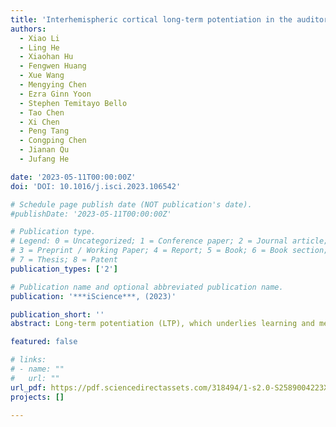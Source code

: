 ```yaml
---
title: 'Interhemispheric cortical long-term potentiation in the auditory cortex requires heterosynaptic activation of entorhinal projection'
authors:
  - Xiao Li
  - Ling He
  - Xiaohan Hu
  - Fengwen Huang
  - Xue Wang
  - Mengying Chen
  - Ezra Ginn Yoon
  - Stephen Temitayo Bello
  - Tao Chen
  - Xi Chen
  - Peng Tang
  - Congping Chen
  - Jianan Qu
  - Jufang He

date: '2023-05-11T00:00:00Z'
doi: 'DOI: 10.1016/j.isci.2023.106542'

# Schedule page publish date (NOT publication's date).
#publishDate: '2023-05-11T00:00:00Z'

# Publication type.
# Legend: 0 = Uncategorized; 1 = Conference paper; 2 = Journal article;
# 3 = Preprint / Working Paper; 4 = Report; 5 = Book; 6 = Book section;
# 7 = Thesis; 8 = Patent
publication_types: ['2']

# Publication name and optional abbreviated publication name.
publication: '***iScience***, (2023)'

publication_short: ''
abstract: Long-term potentiation (LTP), which underlies learning and memory, can be induced by high-frequency electrical stimulation (HFS or HFES) and is thought to occur at the synapses of efferent projection. Here, the contralateral connectivity in mice auditory cortex was investigated to reveal the fundamental corticocortical connection properties. After HFES, plasticity was not observed at the terminal synapses at the recording site. The optogenetic HFS at the recording site of the interhemispheric cortical projections could not induce LTP, but HFES at the recording site could induce the interhemispheric cortical LTP. Our subsequent results uncovered that it is the cholecystokinin (CCK) released from the entorhino-neocortical pathway induced by HEFS that modulates the neuroplasticity of the afferent projections, including interhemispheric auditory cortical afferents. Our study illustrates a heterosynaptic mechanism as the basis for cortical plasticity. This regulation might contribute new spots for the understanding and treatment of neurological disorders.

featured: false

# links:
# - name: ""
#   url: ""
url_pdf: https://pdf.sciencedirectassets.com/318494/1-s2.0-S2589004223X00042/1-s2.0-S2589004223006193/main.pdf?X-Amz-Security-Token=IQoJb3JpZ2luX2VjEPH%2F%2F%2F%2F%2F%2F%2F%2F%2F%2FwEaCXVzLWVhc3QtMSJHMEUCIEiiG3LWlCHVxxGUmwH695ZwyclIBCIXhqxgJTlKWUyMAiEA46H5rBJUUwGMw3ePoRYLH2ca0PKqwBWpP3URNim%2BU%2BIquwUIyv%2F%2F%2F%2F%2F%2F%2F%2F%2F%2FARAFGgwwNTkwMDM1NDY4NjUiDDLFRwF9FeRBbyiaxSqPBT99f2C%2BsunqVH5131eb6c6SdyQiWBRJYMrAqws5OIjLjRUu7xpFw1%2BlQw%2BC20qKSRHmrM7IzZ6Zg%2FQUxDUc%2BHZFvkodr2KzcGOFUS78bQlToDe%2FaxTJ1DNOmPOJ966ovNiGPrKbPqkOdOQOb47vGMz9UvChMd1SrnWldM%2FQoPq%2FBz6U9QJ3sujEjHk59vXJ8oW8E3K6zdIRvCEIYMa9OzHHGlfF6NX2%2FxuiDH5NlqI5tlRrK0kVxQw31XAJjC3QW5hzVQlfBfFryxNBtgomiw2BtZubyxSd62bS03CIlX7PF1hDzviA4tSVc%2FjGgDsti%2BlXW1ZQaaJsWVF2gXNtuYKSaVP2lwC6GZDwE5uXG4jGa%2F9g3C8FJvHZDM%2FGFtgNhJDMGGvnmr9snq9jq6ifitZFjKMst2CWwoDDKj0TXsqPzKarkSepdKOAaEX7kCliG0kTeQWMDfCUaNMv4%2Bplw9WzlZNPCvdMfoWrtgFE5uU3gOIHZyoktzx4MrK2AIoFTAbTa%2FbmhHknoYvrb0KSO%2FHXGMt3cgWzoipMPdEFCxyzpJkk%2Byw%2Fo3l0kcC6QXg94Hm3vMcvnIMk4mbX47KlcLWO2oLyUIUwUaWsMeDIgrJbhWRpsv8CesSVbZabM961uvscnIbL8LTF%2BHyd3HjgzqxSe4dc9gNgkNxU3N35DiFvo0WD2b0R0fUpVUSLSIOIikPlMvfwBx2aYkSXXdSXsv3nojx7f1zlJrJbcFBGMnRBe%2BPH1kfshEjG9PLJL63edCCyEnNP615Cf243Z7Vfk8ODgPKZCnGHqOZsKrIybVm2m8hiOCrCgIz%2FFdZTu2aUPOijRNcXpHBrNeBCNrG2hiunfXTrBMKUit0F4oX0gB8wx4rArgY6sQEV%2BzymEcQ0HiMvQH3YpoOhfHRYqVSIMrCdx4lxbXo1icUjYVTP8HeQTr7uCsfcIdN%2FjDZnr7oLRw8l%2BQthhynBs%2BbX37DQJQaAQGvkqklSxzIjczhQrR1bT2ffuzcxomMhIsWqMdJ14at7%2BJyZrpuXk43fB4JVFFVTDuTBX7hcQRypI182VPekTRf6L15Hw3cpYt4YIJmLrp0JsbKjJqzd1CMV0g7foLzhstSqgyN7F3w%3D&X-Amz-Algorithm=AWS4-HMAC-SHA256&X-Amz-Date=20240217T015332Z&X-Amz-SignedHeaders=host&X-Amz-Expires=300&X-Amz-Credential=ASIAQ3PHCVTY2V3XGIMP%2F20240217%2Fus-east-1%2Fs3%2Faws4_request&X-Amz-Signature=8c1554cd4f23ecbdb2bb5f0089f5d87e9c65fae0ee6b42a67ea2971108e3f64b&hash=ac5228a5ace405f14b5e675924ac62a324052d80f67235d285e06760dae25434&host=68042c943591013ac2b2430a89b270f6af2c76d8dfd086a07176afe7c76c2c61&pii=S2589004223006193&tid=spdf-33115c62-4343-4b2d-8636-d67b8c4e9395&sid=aad0b4b33dac15486318efa-4db647e3054bgxrqa&type=client&tsoh=d3d3LnNjaWVuY2VkaXJlY3QuY29t&ua=12095b51560353550357&rr=856a65b35f348617&cc=hk&kca=eyJrZXkiOiJjanNlbUx5WUZ0ZENzT3ZqWG5SaWpVTzR5M2VpZkVkbG5RMnFQSG44MVAzQUwwSk1FUlhQdUU2bldSS29JWW1uUXdpd0FEY0QrOHRzSyszRDllc3lkbWZ6S0tVcGpFM1cwNzVoUlNtcEJMMDBVbUdRQzl1VC91eC8zbXZSWjZlNStoZnV5TGNlV0hxZ0lDUWJRcFc0K2tVQ0xzdkFrSWtYUE1OdmxGdVlxejFDRHVmUyIsIml2IjoiNjdiMGYxMTlhMjA4NWExNzA0OWFhZjIwYWE0MmQxZDYifQ==_1708134817535
projects: []

---
```





